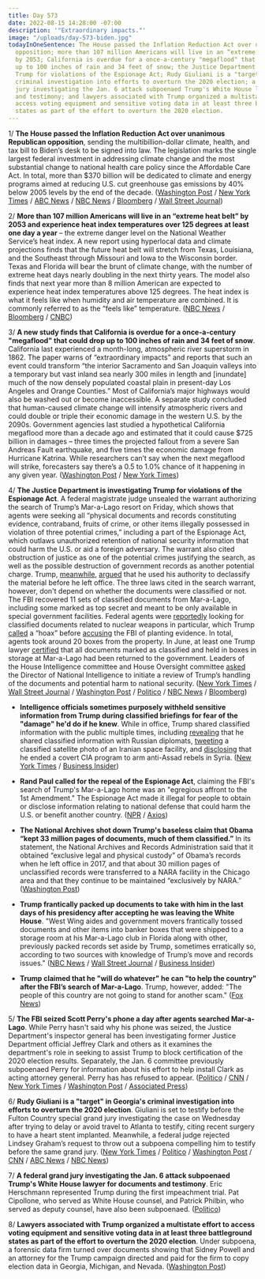 ```yaml
---
title: Day 573
date: 2022-08-15 14:28:00 -07:00
description: '"Extraordinary impacts."'
image: "/uploads/day-573-biden.jpg"
todayInOneSentence: The House passed the Inflation Reduction Act over unanimous Republican
  opposition; more than 107 million Americans will live in an “extreme heat belt”
  by 2053; California is overdue for a once-a-century "megaflood" that could drop
  up to 100 inches of rain and 34 feet of snow; the Justice Department is investigating
  Trump for violations of the Espionage Act; Rudy Giuliani is a "target" in Georgia's
  criminal investigation into efforts to overturn the 2020 election; a federal grand
  jury investigating the Jan. 6 attack subpoenaed Trump's White House lawyer for documents
  and testimony; and lawyers associated with Trump organized a multistate effort to
  access voting equipment and sensitive voting data in at least three battleground
  states as part of the effort to overturn the 2020 election.
---
```


1/ **The House passed the Inflation Reduction Act over unanimous Republican opposition**, sending the multibillion-dollar climate, health, and tax bill to Biden’s desk to be signed into law. The legislation marks the single largest federal investment in addressing climate change and the most substantial change to national health care policy since the Affordable Care Act. In total, more than $370 billion will be dedicated to climate and energy programs aimed at reducing U.S. cut greenhouse gas emissions by 40% below 2005 levels by the end of the decade. ([Washington Post](https://www.washingtonpost.com/us-policy/2022/08/12/inflation-reduction-act-house-vote/) / [New York Times](https://www.nytimes.com/2022/08/12/us/politics/house-climate-tax-bill.html) / [ABC News](https://abcnews.go.com/Politics/democrats-pass-health-climate-tax-bill-party-lines/story?id=88314105) / [NBC News](https://www.nbcnews.com/politics/congress/house-democrats-are-poised-send-sweeping-climate-health-care-bill-bide-rcna42647) / [Bloomberg](https://www.bloomberg.com/news/articles/2022-08-12/house-set-to-send-biden-landmark-tax-climate-health-bill?srnd=premium-canada&sref=MIBMEEoj) / [Wall Street Journal](https://www.wsj.com/articles/house-set-to-pass-democrats-climate-healthcare-and-tax-package-11660296604?mod=hp_lead_pos2))

2/ **More than 107 million Americans will live in an “extreme heat belt” by 2053 and experience heat index temperatures over 125 degrees at least one day a year** – the extreme danger level on the National Weather Service’s heat index. A new report using hyperlocal data and climate projections finds that the future heat belt will stretch from Texas, Louisiana, and the Southeast through Missouri and Iowa to the Wisconsin border. Texas and Florida will bear the brunt of climate change, with the number of extreme heat days nearly doubling in the next thirty years. The model also finds that next year more than 8 million American are expected to experience heat index temperatures above 125 degrees. The heat index is what it feels like when humidity and air temperature are combined. It is commonly referred to as the “feels like” temperature. ([NBC News](https://www.nbcnews.com/science/environment/us-see-new-extreme-heat-belt-2053-rcna42486) / [Bloomberg](https://www.bloomberg.com/news/articles/2022-08-15/us-south-midwest-will-reach-temps-of-125-f-by-2050s?sref=MIBMEEoj) / [CNBC](https://www.cnbc.com/2022/08/15/south-midwest-will-see-worst-increases-in-extreme-heat-by-2053.html))

3/ **A new study finds that California is overdue for a once-a-century "megaflood" that could drop up to 100 inches of rain and 34 feet of snow**. California last experienced a month-long, atmospheric river superstorm in 1862. The paper warns of “extraordinary impacts” and reports that such an event could transform “the interior Sacramento and San Joaquin valleys into a temporary but vast inland sea nearly 300 miles in length and \[inundate\] much of the now densely populated coastal plain in present-day Los Angeles and Orange Counties.” Most of California’s major highways would also be washed out or become inaccessible. A separate study concluded that human-caused climate change will intensify atmospheric rivers and could double or triple their economic damage in the western U.S. by the 2090s. Government agencies last studied a hypothetical California megaflood more than a decade ago and estimated that it could cause $725 billion in damages – three times the projected fallout from a severe San Andreas Fault earthquake, and five times the economic damage from Hurricane Katrina. While researchers can’t say when the next megaflood will strike, forecasters say there’s a 0.5 to 1.0% chance of it happening in any given year. ([Washington Post](https://www.washingtonpost.com/climate-environment/2022/08/12/megaflood-california-flood-rain-climate/) / [New York Times](https://www.nytimes.com/interactive/2022/08/12/climate/california-rain-storm.html))

4/ **The Justice Department is investigating Trump for violations of the Espionage Act**. A federal magistrate judge unsealed the warrant authorizing the search of Trump’s Mar-a-Lago resort on Friday, which shows that agents were seeking all “physical documents and records constituting evidence, contraband, fruits of crime, or other items illegally possessed in violation of three potential crimes,” including a part of the Espionage Act, which outlaws unauthorized retention of national security information that could harm the U.S. or aid a foreign adversary. The warrant also cited obstruction of justice as one of the potential crimes justifying the search, as well as the possible destruction of government records as another potential charge. Trump, [meanwhile](https://www.nbcnews.com/politics/donald-trump/trump-allies-say-declassified-mar-lago-documents-experts-say-unclear-w-rcna42311), [argued](https://www.nytimes.com/2022/08/12/us/politics/declassified-documents-trump.html) that he used his authority to declassify the material before he left office. The three laws cited in the search warrant, however, don't depend on whether the documents were classified or not. The FBI recovered 11 sets of classified documents from Mar-a-Lago, including some marked as top secret and meant to be only available in special government facilities. Federal agents were [reportedly](https://www.washingtonpost.com/national-security/2022/08/11/garland-trump-mar-a-lago/) looking for classified documents related to nuclear weapons in particular, which Trump [called](https://www.nbcnews.com/politics/justice-department/trump-denies-report-fbi-sought-nuclear-documents-mar-lago-search-rcna42766) a “hoax” before [accusing](https://www.cnn.com/2022/08/12/politics/nuclear-documents-trump-showdown-justice-department/index.html) the FBI of planting evidence. In total, agents took around 20 boxes from the property. In June, at least one Trump lawyer [certified](https://www.nytimes.com/2022/08/13/us/politics/trump-classified-material-fbi.html?campaign_id=190&emc=edit_ufn_20220813&instance_id=69281&nl=updates-from-the-newsroom&regi_id=78987420&segment_id=101354&te=1&user_id=16ae8f775c7ebc6e3c16f2ebceee9986) that all documents marked as classified and held in boxes in storage at Mar-a-Lago had been returned to the government. Leaders of the House Intelligence committee and House Oversight committee [asked](https://www.politico.com/news/2022/08/13/top-house-lawmakers-ask-intel-officials-to-review-national-security-damage-from-trump-document-handling-00051577) the Director of National Intelligence to initiate a review of Trump’s handling of the documents and  potential harm to national security. ([New York Times](https://www.nytimes.com/2022/08/12/us/trump-investigation-takeaways.html?smid=url-share) / [Wall Street Journal](https://www.wsj.com/articles/fbi-recovered-eleven-sets-of-classified-documents-in-trump-search-inventory-shows-11660324501?mod=hp_lead_pos1) / [Washington Post](https://www.washingtonpost.com/national-security/2022/08/12/trump-warrant-release/) / [Politico](https://www.politico.com/news/2022/08/12/search-warrant-shows-trump-under-investigation-for-potential-obstruction-of-justice-espionage-act-violations-00051507) / [NBC News](https://www.nbcnews.com/politics/donald-trump/trump-mar-lago-search-warrant-property-receipt-show-agents-found-trove-rcna42793) / [Bloomberg](https://www.bloomberg.com/news/articles/2022-08-12/fbi-seized-top-secret-documents-from-trump-s-home-reports-say?srnd=premium-canada&sref=MIBMEEoj))

* **Intelligence officials sometimes purposely withheld sensitive information from Trump during classified briefings for fear of the "damage" he'd do if he knew**. While in office, Trump shared classified information with the public multiple times, including [revealing](https://whatthefuckjusthappenedtoday.com/2017/05/15/Day-116/#1-trump-revealed-highly-classified-i) that he shared classified information with Russian diplomats, [tweeting](https://whatthefuckjusthappenedtoday.com/2019/09/03/day-957/#6-trump-tweeted-a-detailed-aerial-ph) a classified satellite photo of an Iranian space facility, and [disclosing](https://whatthefuckjusthappenedtoday.com/2017/07/20/day-182/#13-trump-ended-a-covert-cia-program) that he ended a covert CIA program to arm anti-Assad rebels in Syria. ([New York Times](https://www.nytimes.com/2022/08/11/us/politics/trump-fbi.html?referringSource=articleShar) / [Business Insider](https://www.businessinsider.com/intelligence-officials-purposely-withheld-info-from-former-president-trump-report-2022-8))

* **Rand Paul called for the repeal of the Espionage Act**, claiming the FBI's search of Trump's Mar-a-Lago home was an "egregious affront to the 1st Amendment." The Espionage Act made it illegal for people to obtain or disclose information relating to national defense that could harm the U.S. or benefit another country. ([NPR](https://www.npr.org/2022/08/15/1117457622/rand-paul-what-is-espionage-act-repeal) / [Axios](https://www.axios.com/2022/08/14/rand-paul-espionage-act-repeal))

* **The National Archives shot down Trump's baseless claim that Obama “kept 33 million pages of documents, much of them classified.”** In its statement, the National Archives and Records Administration said that it obtained “exclusive legal and physical custody” of Obama’s records when he left office in 2017, and that about 30 million pages of unclassified records were transferred to a NARA facility in the Chicago area and that they continue to be maintained “exclusively by NARA.” ([Washington Post](https://www.washingtonpost.com/national-security/2022/08/12/trump-obama-national-archives/))

* **Trump frantically packed up documents to take with him in the last days of his presidency after accepting he was leaving the White House**. "West Wing aides and government movers frantically tossed documents and other items into banker boxes that were shipped to a storage room at his Mar-a-Lago club in Florida along with other, previously packed records set aside by Trump, sometimes erratically so, according to two sources with knowledge of Trump’s move and records issues." ([NBC News](https://www.nbcnews.com/politics/donald-trump/trumps-handling-secret-documents-fbi-mar-a-lago-search-rcna42935) / [Wall Street Journal](https://www.wsj.com/articles/trumps-final-days-draw-scrutiny-as-handling-of-documents-investigated-11660480684) / [Business Insider](https://www.businessinsider.com/trump-frantically-packed-up-docs-mar-a-lago-final-days-2022-8))

* **Trump claimed that he "will do whatever" he can "to help the country" after the FBI’s search of Mar-a-Lago**. Trump, however, added: "The people of this country are not going to stand for another scam." ([Fox News](https://www.foxnews.com/politics/trump-says-he-will-do-whatever-he-can-to-help-the-country-after-fbi-raid))

5/ **The FBI seized Scott Perry's phone a day after agents searched Mar-a-Lago**. While Perry hasn't said why his phone was seized, the Justice Department's inspector general has been investigating former Justice Department official Jeffrey Clark and others as it examines the department's role in seeking to assist Trump to block certification of the 2020 election results. Separately, the Jan. 6 committee previously subpoenaed Perry for information about his effort to help install Clark as acting attorney general. Perry has has refused to appear. ([Politico](https://www.politico.com/news/2022/08/09/fbi-seize-gop-scott-perrys-phone-00050737) / [CNN](https://www.cnn.com/2022/08/09/politics/scott-perry-fbi-seize-cellphone/index.html) / [New York Times](https://www.nytimes.com/2022/08/09/us/scott-perry-cellphone-fbi.html) / [Washington Post](https://www.washingtonpost.com/politics/2022/08/10/scott-perry-trump-fbi-phone-explainer/) / [Associated Press](https://apnews.com/article/elections-pennsylvania-donald-trump-congress-cfa625f007ef38c18727a1755dec4a4f))

6/ **Rudy Giuliani is a "target" in Georgia's criminal investigation into efforts to overturn the 2020 election**. Giuliani is set to testify before the Fulton Country special grand jury investigating the case on Wednesday after trying to delay or avoid travel to Atlanta to testify, citing recent surgery to have a heart stent implanted. Meanwhile, a federal judge rejected Lindsey Graham’s request to throw out a subpoena compelling him to testify before the same grand jury.  ([New York Times](https://www.nytimes.com/2022/08/15/us/graham-georgia-investigation-trump.html) / [Politico](https://www.politico.com/news/2022/08/15/judge-orders-graham-to-testify-in-atlanta-area-trump-probe-00051818) / [Washington Post](https://www.washingtonpost.com/national-security/2022/08/15/trump-2020-election-georgia-investigation/) / [CNN](https://www.cnn.com/2022/08/15/politics/lindsey-graham-georgia-investigation/index.html) / [ABC News](https://abcnews.go.com/Politics/rudy-giuliani-now-target-georgia-2020-election-probe/story?id=88405177) / [NBC News](https://www.nbcnews.com/politics/elections/judge-rejects-lindsey-grahams-bid-avoid-testifying-trump-election-prob-rcna43103))

7/ **A federal grand jury investigating the Jan. 6 attack subpoenaed Trump's White House lawyer for documents and testimony**. Eric Herschmann represented Trump during the first impeachment trial. Pat Cipollone, who served as White House counsel, and Patrick Philbin, who served as deputy counsel, have also been subpoenaed. ([Politico](https://www.politico.com/news/2022/08/15/justice-department-subpoenas-trump-lawyer-eric-herschmann-00051899))

8/ **Lawyers associated with Trump organized a multistate effort to access voting equipment and sensitive voting data in at least three battleground states as part of the effort to overturn the 2020 election**. Under subpoena, a forensic data firm turned over documents showing that Sidney Powell and an attorney for the Trump campaign directed and paid for the firm to copy election data in Georgia, Michigan, and Nevada. ([Washington Post](https://www.washingtonpost.com/investigations/2022/08/15/sidney-powell-coffee-county-sullivan-strickler/))
